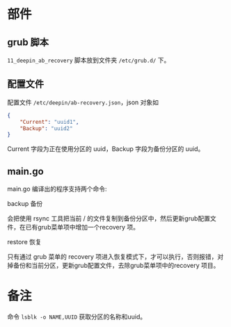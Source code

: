 # 部件

## grub 脚本

`11_deepin_ab_recovery` 脚本放到文件夹 `/etc/grub.d/` 下。

## 配置文件

配置文件 `/etc/deepin/ab-recovery.json`，json 对象如
```json
{
	"Current": "uuid1",
	"Backup": "uuid2"
}
```
Current 字段为正在使用分区的 uuid，Backup 字段为备份分区的 uuid。


## main.go
main.go 编译出的程序支持两个命令:

backup 备份

会把使用 rsync 工具把当前 / 的文件复制到备份分区中，然后更新grub配置文件，在已有grub菜单项中增加一个recovery 项。

restore 恢复

只有通过 grub 菜单的 recovery 项进入恢复模式下，才可以执行，否则报错，对掉备份和当前分区，更新grub配置文件，去除grub菜单项中的recovery 项目。

# 备注
命令 `lsblk -o NAME,UUID` 获取分区的名称和uuid。
